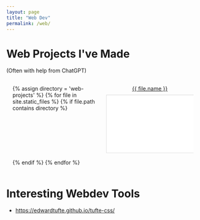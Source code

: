 ```yaml
---
layout: page
title: "Web Dev"
permalink: /web/
---
```


<style>
  .grid-gallery {
    display: grid;
    grid-template-columns: repeat(auto-fit, minmax(200px, 1fr));
    grid-gap: 16px;
    padding: 16px;
  }

  .gallery-item {
    position: relative;
    overflow: hidden;
  }

  .gallery-item a {
    display: block;
    margin-bottom: 8px;
    text-align: center;
  }

  .gallery-item iframe {
    width: 100%;
    border: 1px solid #ddd;
    box-shadow: 0 1px 3px rgba(0, 0, 0, 0.2);
  }
</style>

# Web Projects I've Made
(Often with help from ChatGPT)

<div class="grid-gallery">
{% assign directory = 'web-projects' %}
{% for file in site.static_files %}
  {% if file.path contains directory %}
    <div class="gallery-item">
      <a href="{{ file.path }}" target="_blank">{{ file.name }}</a>
      <iframe src="{{ file.path }}" width="200" height="150" frameborder="0"></iframe>
    </div>
  {% endif %}
{% endfor %}
</div>

# Interesting Webdev Tools
- https://edwardtufte.github.io/tufte-css/